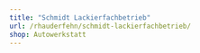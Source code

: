 ```yaml
---
title: "Schmidt Lackierfachbetrieb"
url: /rhauderfehn/schmidt-lackierfachbetrieb/
shop: Autowerkstatt
---
```

